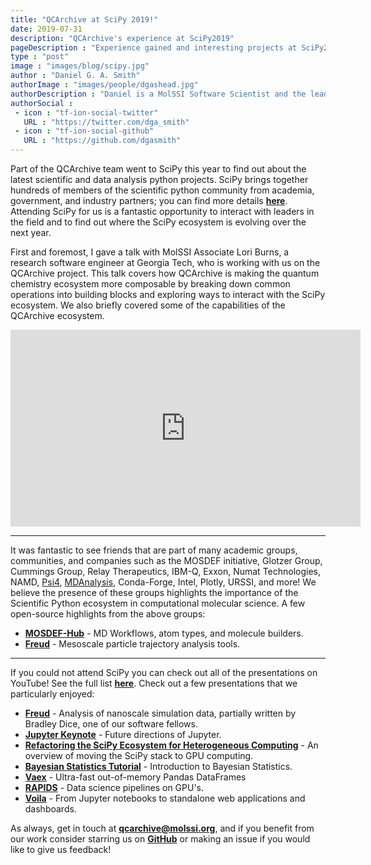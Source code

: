 ```yaml
---
title: "QCArchive at SciPy 2019!"
date: 2019-07-31
description: "QCArchive's experience at SciPy2019"
pageDescription : "Experience gained and interesting projects at SciPy2019."
type : "post"
image : "images/blog/scipy.jpg"
author : "Daniel G. A. Smith"
authorImage : "images/people/dgashead.jpg"
authorDescription : "Daniel is a MolSSI Software Scientist and the lead QCArchive developer."
authorSocial : 
 - icon : "tf-ion-social-twitter"
   URL : "https://twitter.com/dga_smith"
 - icon : "tf-ion-social-github"
   URL : "https://github.com/dgasmith"
---
```


Part of the QCArchive team went to SciPy this year to find out about the latest
scientific and data analysis python projects. SciPy brings together hundreds of
members of the scientific python community from academia, government, and
industry partners; you can find more details
**[here](https://www.scipy2019.scipy.org)**. Attending SciPy for us is a
fantastic opportunity to interact with leaders in the field and to find out
where the SciPy ecosystem is evolving over the next year.

First and foremost, I gave a talk with MolSSI Associate Lori Burns, a research
software engineer at Georgia Tech, who is working with us on the QCArchive
project.  This talk covers how QCArchive is making the quantum chemistry
ecosystem more composable by breaking down common operations into building
blocks and exploring ways to interact with the SciPy ecosystem. We also briefly
covered some of the capabilities of the QCArchive ecosystem.

<center>
<iframe width="560" height="315" src="https://www.youtube.com/embed/HBkY_qnYSQw" frameborder="0" allow="accelerometer; autoplay; encrypted-media; gyroscope; picture-in-picture" allowfullscreen></iframe>
</center>

-------------

It was fantastic to see friends that are part of many academic groups,
communities, and companies such as the MOSDEF initiative, Glotzer Group,
Cummings Group, Relay Therapeutics, IBM-Q, Exxon, Numat Technologies, NAMD,
[Psi4](https://github.com/psi4/psi4),
[MDAnalysis](https://github.com/MDAnalysis/mdanalysis), Conda-Forge, Intel,
Plotly, URSSI, and more! We believe the presence of these groups highlights the
importance of the Scientific Python ecosystem in computational molecular
science. A few open-source highlights from
the above groups:

 - **[MOSDEF-Hub](https://github.com/mosdef-hub)** - MD Workflows, atom types, and molecule builders.
 - **[Freud](https://github.com/glotzerlab/freud)** - Mesoscale particle trajectory analysis tools.

-------------

If you could not attend SciPy you can check out all of the presentations on
YouTube! See the full list
**[here](https://www.youtube.com/playlist?list=PLYx7XA2nY5GcDQblpQ_M1V3PQPoLWiDAC)**.
Check out a few presentations that we particularly enjoyed:

 - **[Freud](https://www.youtube.com/watch?v=D0LWh1BzPRQ&list=PLYx7XA2nY5GcDQblpQ_M1V3PQPoLWiDAC&index=21&t=0s)** - Analysis of nanoscale simulation data, partially written by Bradley Dice, one of our software fellows.
 - **[Jupyter Keynote](https://www.youtube.com/watch?v=s-W-UvGgDco&list=PLYx7XA2nY5GcDQblpQ_M1V3PQPoLWiDAC&index=72&t=0s)** - Future directions of Jupyter.
 - **[Refactoring the SciPy Ecosystem for Heterogeneous Computing](https://www.youtube.com/watch?v=Q0DsdiY-jiw&list=PLYx7XA2nY5GcDQblpQ_M1V3PQPoLWiDAC&index=89&t=49s)** - An overview of moving the SciPy stack to GPU computing.
 - **[Bayesian Statistics Tutorial](https://www.youtube.com/watch?v=-X0BiV9n_fQ&list=PLYx7XA2nY5GcDQblpQ_M1V3PQPoLWiDAC&index=8&t=0s)** - Introduction to Bayesian Statistics.
 - **[Vaex](https://www.youtube.com/watch?v=ELtjRdPT8is&list=PLYx7XA2nY5GcDQblpQ_M1V3PQPoLWiDAC&index=18&t=0s)** - Ultra-fast out-of-memory Pandas DataFrames
 - **[RAPIDS](https://www.youtube.com/watch?v=kQ6UWd9t2Go&list=PLYx7XA2nY5GcDQblpQ_M1V3PQPoLWiDAC&index=97&t=0s)** - Data science pipelines on GPU's.
 - **[Voila](https://www.youtube.com/watch?v=VtchVpoSdoQ&list=PLYx7XA2nY5GcDQblpQ_M1V3PQPoLWiDAC&index=105&t=0s)** - From Jupyter notebooks to standalone web applications and dashboards.

As always, get in touch at
**[qcarchive@molssi.org](mailto:qcarchive@molssi.org)**, and if you benefit
from our work consider starring us on
**[GitHub](https://github.com/qcarchivebot)** or making an issue if you would
like to give us feedback!

